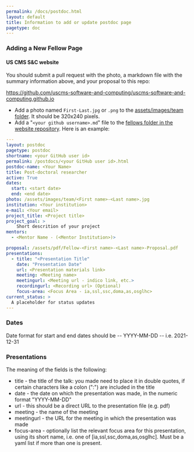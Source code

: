 ```yaml
---
permalink: /docs/postdoc.html
layout: default
title: Information to add or update postdoc page
pagetype: doc
---
```


### Adding a New Fellow Page

#### US CMS S&C website
You should submit a pull request with the photo, a markdown file with the summary information above, and your proposal to this repo:

https://github.com/uscms-software-and-computing/uscms-software-and-computing.github.io

* Add a photo named `First-Last.jpg` or `.png` to the [assets/images/team folder](https://github.com/uscms-software-and-computing/uscms-software-and-computing.github.io/tree/master/assets/images/team). It should be 320x240 pixels.
* Add a "`<your github username>.md`" file to the [fellows folder in the website repository](https://github.com/uscms-software-and-computing/uscms-software-and-computing.github.io/tree/master/pages/postdocs). Here is an example:

```yml
---
layout: postdoc
pagetype: postdoc
shortname: <your GitHub user id>
permalink: /postdocs/<your GitHub user id>.html
postdoc-name: <Your Name>
title: Post-doctoral researcher
active: True
dates:
  start: <start date>
  end: <end date>
photo: /assets/images/team/<First name>-<Last name>.jpg
institution: <Your institution>
e-mail: <Your email>
project_title: <Project title>
project_goal: >
    Short descrition of your project
mentors:
  - <Mentor Name - (<Mentor Institution>)>

proposal: /assets/pdf/Fellow-<First name>-<Last name>-Proposal.pdf
presentations:
  - title: "<Presentation Title"
    date: "Presentation Date"
    url: <Presentation materials link>
    meeting: <Meeting name>
    meetingurl: <Meeting url - indico link, etc.>
    recordingurl: <Recording url> (Optional)
    focus-area: <Focus Area - ia,ssl,ssc,doma,as,osglhc>
current_status: >
  A placeholder for status updates
---
```

### Dates
Date format for start and end dates should be -- YYYY-MM-DD -- i.e. 2021-12-31

### Presentations

The meaning of the fields is the following:

  * title - the title of the talk: you made need to place it in double quotes, if certain characters like a colon (":") are included in the title
  * date - the date on which the presentation was made, in the numeric format "YYYY-MM-DD"
  * url - this should be a direct URL to the presentation file (e.g. pdf)
  * meeting - the name of the meeting
  * meetingurl - the URL for the meeting in which the presentation was made
  * focus-area - optionally list the relevant focus area for this presentation, using its short name, i.e. one of [ia,ssl,ssc,doma,as,osglhc]. Must be a yaml list if more than one is present.
